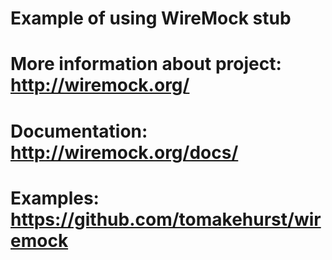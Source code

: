 # Example of using WireMock stub

# More information about project: http://wiremock.org/
# Documentation: http://wiremock.org/docs/
# Examples: https://github.com/tomakehurst/wiremock
